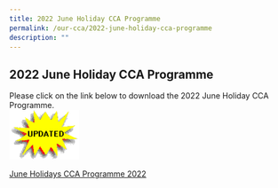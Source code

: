 ```yaml
---
title: 2022 June Holiday CCA Programme
permalink: /our-cca/2022-june-holiday-cca-programme
description: ""
---
```

2022 June Holiday CCA Programme
-------------------------------

Please click on the link below to download the 2022 June Holiday CCA Programme.  
<img src="/images/animated-update-image-0024.gif" 
     style="width:25%">
  
[June Holidays CCA Programme 2022](/files/June%20Holidays%20CCA%20Programme%202022.pdf)